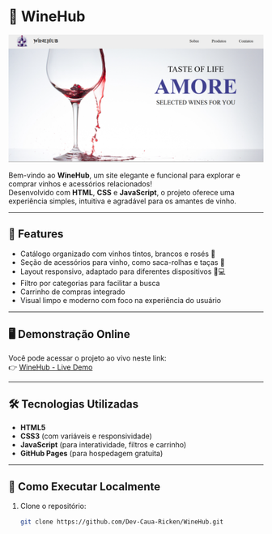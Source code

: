 # 🍷 WineHub

![WineHub](./imagens/img.png)

Bem-vindo ao **WineHub**, um site elegante e funcional para explorar e comprar vinhos e acessórios relacionados!  
Desenvolvido com **HTML**, **CSS** e **JavaScript**, o projeto oferece uma experiência simples, intuitiva e agradável para os amantes de vinho.

---

## 🌟 Features

- Catálogo organizado com vinhos tintos, brancos e rosés 🍇  
- Seção de acessórios para vinho, como saca-rolhas e taças 🍾  
- Layout responsivo, adaptado para diferentes dispositivos 📱💻  
- Filtro por categorias para facilitar a busca  
- Carrinho de compras integrado  
- Visual limpo e moderno com foco na experiência do usuário  

---

## 🖥️ Demonstração Online

Você pode acessar o projeto ao vivo neste link:  
👉 [WineHub - Live Demo](https://caua-ricken.github.io/WineHub/)

---

## 🛠️ Tecnologias Utilizadas

- **HTML5**  
- **CSS3** (com variáveis e responsividade)  
- **JavaScript** (para interatividade, filtros e carrinho)  
- **GitHub Pages** (para hospedagem gratuita)

---

## 🚀 Como Executar Localmente

1. Clone o repositório:  
   ```bash
   git clone https://github.com/Dev-Caua-Ricken/WineHub.git
